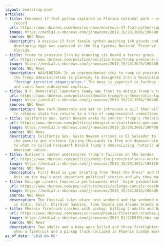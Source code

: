 ```yaml
---
layout: bootstrap-post
articles:
- title: Enormous 17-foot python captured in Florida national park — setting a new
    record
  url: https://www.nbcnews.com/news/us-news/enormous-17-foot-python-captured-florida-national-park-setting-new-n992001
  image: https://media1.s-nbcnews.com/j/newscms/2019_15/2813606/190408-giant-snake-mc-1321_cb459fa841b809cfe6ce119d304171c0.nbcnews-fp-1200-630.jpg
  source: NBC News
  description: A massive 17-foot female python weighing 140 pounds and carrying 73
    developing eggs was captured in the Big Cypress National Preserve in Ochopee,
    Florida.
- title: Trump to pressure Iran by branding its Guard a terror group
  url: https://www.nbcnews.com/politics/politics-news/trump-pressure-iran-branding-its-guard-terror-group-n992011
  image: https://media2.s-nbcnews.com/j/newscms/2019_15/2813676/190408-mike-pompeo-cs-902a_9ee464c03d97a35108d996fd092f1a1c.nbcnews-fp-1200-630.jpg
  source: NBC News
  description: WASHINGTON— In an unprecedented step to ramp up pressure on Tehran,
    the Trump administration is planning to designate Iran's Revolutionary Guard a
    "foreign terrorist organization." The move is expected to further isolate Iran
    and could have widespread implica…
- title: N.Y. Democratic lawmakers ready new front to obtain Trump's tax returns
  url: https://www.nbcnews.com/politics/donald-trump/n-y-democratic-lawmakers-ready-new-front-obtain-trump-s-n991996
  image: https://media2.s-nbcnews.com/j/newscms/2019_15/2813566/190408-donald-trump-mc-1306_9d0e64b84d1c94d326ea6a1392b2d279.nbcnews-fp-1200-630.JPG
  source: NBC News
  description: New York Democrats are set to introduce a bill that will allow them
    to release state tax returns to a trio of congressional committees.
- title: California Gov. Gavin Newsom seeks to counter Trump's rhetoric in El Salvador
  url: https://www.nbcnews.com/politics/immigration/california-gov-gavin-newsom-seeks-counter-trump-s-rhetoric-el-n991981
  image: https://media2.s-nbcnews.com/j/newscms/2019_15/2813601/190408-gavin-newsom-el-salvador-mc-13102_a540101d88bfe3460ff07b659c7f85c3.nbcnews-fp-1200-630.JPG
  source: NBC News
  description: California Gov. Gavin Newsom arrived in El Salvador to learn about
    the poverty and violence forcing thousands to flee and demonstrate an alternative
    to what he called President Donald Trump's demoralizing rhetoric about the Central
    American nation.
- title: Nielsen's ouster underscores Trump's failures on the border
  url: https://www.nbcnews.com/politics/meet-the-press/nielsen-s-ouster-underscores-trump-s-failures-border-n991991
  image: https://media3.s-nbcnews.com/j/newscms/2019_15/2813611/190110-trump-border-mn-1630_e25fa93cbc91420d97c95417e3fedd53.nbcnews-fp-1200-630.jpg
  source: NBC News
  description: First Read is your briefing from "Meet the Press" and the NBC Political
    Unit on the day's most important political stories and why they matter.
- title: Solange cancels Coachella performances over 'major production delays'
  url: https://www.nbcnews.com/pop-culture/music/solange-cancels-coachella-performances-n991986
  image: https://media3.s-nbcnews.com/j/newscms/2019_15/2813616/190408-solange-knowles-mc-1225_2e9bec548681862b795343af31ed7f0c.nbcnews-fp-1200-630.JPG
  source: NBC News
  description: The festival takes place next weekend and the weekend of April 19-21,
    in Indio, Calif. Childish Gambino, Tame Impala and Ariana Grande are the headliners.
- title: Phoenix firetruck crashes with pickup, killing 2 adults and baby
  url: https://www.nbcnews.com/news/us-news/phoenix-firetruck-crashes-pickup-killing-2-adults-baby-n991976
  image: https://media4.s-nbcnews.com/j/newscms/2019_01/2705191/nbc-social-default_b6fa4fef0d31ca7e8bc7ff6d117ca9f4.nbcnews-fp-1200-630.png
  source: NBC News
  description: Two adults and a baby were killed and three firefighters were injured
    when a firetruck and a pickup truck collided in Phoenix Sunday morning.
as_of_date: '2019-04-08'
---
```


